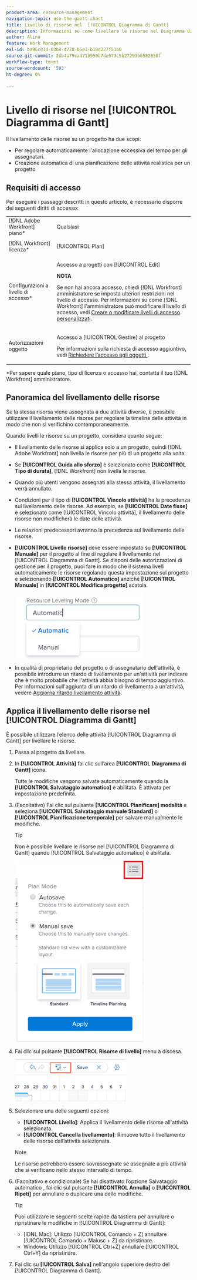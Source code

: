 ```yaml
---
product-area: resource-management
navigation-topic: use-the-gantt-chart
title: Livello di risorse nel  [!UICONTROL Diagramma di Gantt]
description: Informazioni su come livellare le risorse nel Diagramma di Gantt.
author: Alina
feature: Work Management
exl-id: ba96c01d-03b8-4728-b5e3-b10d227f51b0
source-git-commit: 2db4a79cad71b550b7de573c5b27293b6582858f
workflow-type: tm+mt
source-wordcount: '593'
ht-degree: 0%

---
```


# Livello di risorse nel [!UICONTROL Diagramma di Gantt]

Il livellamento delle risorse su un progetto ha due scopi:

* Per regolare automaticamente l&#39;allocazione eccessiva del tempo per gli assegnatari.
* Creazione automatica di una pianificazione delle attività realistica per un progetto

## Requisiti di accesso

Per eseguire i passaggi descritti in questo articolo, è necessario disporre dei seguenti diritti di accesso:

<table style="table-layout:auto"> 
 <col> 
 <col> 
 <tbody> 
  <tr> 
   <td role="rowheader">[!DNL Adobe Workfront] piano*</td> 
   <td> <p>Qualsiasi </p> </td> 
  </tr> 
  <tr> 
   <td role="rowheader">[!DNL Workfront] licenza*</td> 
   <td> <p>[!UICONTROL Plan] </p> </td> 
  </tr> 
  <tr> 
   <td role="rowheader">Configurazioni a livello di accesso*</td> 
   <td> <p>Accesso a progetti con [!UICONTROL Edit]</p> <p><b>NOTA</b>

Se non hai ancora accesso, chiedi [!DNL Workfront] amministratore se imposta ulteriori restrizioni nel livello di accesso. Per informazioni su come [!DNL Workfront] l&#39;amministratore può modificare il livello di accesso, vedi <a href="../../../administration-and-setup/add-users/configure-and-grant-access/create-modify-access-levels.md" class="MCXref xref">Creare o modificare livelli di accesso personalizzati</a>.</p> </td>
</tr> 
  <tr> 
   <td role="rowheader">Autorizzazioni oggetto</td> 
   <td> <p>Accesso a [!UICONTROL Gestire] al progetto</p> <p>Per informazioni sulla richiesta di accesso aggiuntivo, vedi <a href="../../../workfront-basics/grant-and-request-access-to-objects/request-access.md" class="MCXref xref">Richiedere l’accesso agli oggetti </a>.</p> </td> 
  </tr> 
 </tbody> 
</table>

&#42;Per sapere quale piano, tipo di licenza o accesso hai, contatta il tuo [!DNL Workfront] amministratore.

## Panoramica del livellamento delle risorse

Se la stessa risorsa viene assegnata a due attività diverse, è possibile utilizzare il livellamento delle risorse per regolare la timeline delle attività in modo che non si verifichino contemporaneamente.

Quando livelli le risorse su un progetto, considera quanto segue:

* Il livellamento delle risorse si applica solo a un progetto, quindi [!DNL Adobe Workfront] non livella le risorse per più di un progetto alla volta.
* Se **[!UICONTROL Guida allo sforzo]** è selezionato come **[!UICONTROL Tipo di durata]**, [!DNL Workfront] non livella le risorse.
* Quando più utenti vengono assegnati alla stessa attività, il livellamento verrà annullato.
* Condizioni per il tipo di **[!UICONTROL Vincolo attività]** ha la precedenza sul livellamento delle risorse. Ad esempio, se **[!UICONTROL Date fisse]** è selezionato come [!UICONTROL Vincolo attività], il livellamento delle risorse non modificherà le date delle attività.
* Le relazioni predecessori avranno la precedenza sul livellamento delle risorse.
* **[!UICONTROL Livello risorse]** deve essere impostato su **[!UICONTROL Manuale]** per il progetto al fine di regolare il livellamento nel [!UICONTROL Diagramma di Gantt]. Se disponi delle autorizzazioni di gestione per il progetto, puoi fare in modo che il sistema livelli automaticamente le risorse regolando questa impostazione sul progetto e selezionando **[!UICONTROL Automatico]** anziché **[!UICONTROL Manuale]** in **[!UICONTROL Modifica progetto]** scatola.

   ![](assets/resource-leveling-mode-350x177.png)

* In qualità di proprietario del progetto o di assegnatario dell&#39;attività, è possibile introdurre un ritardo di livellamento per un&#39;attività per indicare che è molto probabile che l&#39;attività abbia bisogno di tempo aggiuntivo. Per informazioni sull&#39;aggiunta di un ritardo di livellamento a un&#39;attività, vedere [Aggiorna ritardo livellamento attività](../../../manage-work/tasks/task-information/task-leveling-delay.md).

## Applica il livellamento delle risorse nel [!UICONTROL Diagramma di Gantt]

È possibile utilizzare l’elenco delle attività [!UICONTROL Diagramma di Gantt] per livellare le risorse.

1. Passa al progetto da livellare.
1. In **[!UICONTROL Attività]** fai clic sull’area **[!UICONTROL Diagramma di Gantt]** icona.

   Tutte le modifiche vengono salvate automaticamente quando la **[!UICONTROL Salvataggio automatico]** è abilitata. È attivata per impostazione predefinita.

1. (Facoltativo) Fai clic sul pulsante **[!UICONTROL Pianificare] modalità** e seleziona **[!UICONTROL Salvataggio manuale Standard]** o **[!UICONTROL Pianificazione temporale]** per salvare manualmente le modifiche.

   >[!TIP]
   >
   >Non è possibile livellare le risorse nel  [!UICONTROL Diagramma di Gantt] quando [!UICONTROL Salvataggio automatico] è abilitata.

   ![](assets/manual-standard-setting-enabled-quicksilver-task-list-350x493.png)

1. Fai clic sul pulsante **[!UICONTROL Risorse di livello]** menu a discesa.

   ![Level_resources.png](assets/level-resouces.png)

1. Selezionare una delle seguenti opzioni:

   * **[!UICONTROL Livello]**: Applica il livellamento delle risorse all&#39;attività selezionata.
   * **[!UICONTROL Cancella livellamento]**: Rimuove tutto il livellamento delle risorse dall’attività selezionata.

   >[!NOTE]
   >
   >Le risorse potrebbero essere sovrassegnate se assegnate a più attività che si verificano nello stesso intervallo di tempo.

1. (Facoltativo e condizionale) Se hai disattivato l’opzione Salvataggio automatico , fai clic sul pulsante **[!UICONTROL Annulla]** o &#x200B;**[!UICONTROL Ripeti]** per annullare o duplicare una delle modifiche.

   >[!TIP]
   >
   >Puoi utilizzare le seguenti scelte rapide da tastiera per annullare o ripristinare le modifiche in [!UICONTROL Diagramma di Gantt]:
   >
   >* [!DNL Mac]: Utilizzo [!UICONTROL Comando + Z] annullare [!UICONTROL Comando + Maiusc + Z] da ripristinare.
   >* Windows: Utilizzo [!UICONTROL Ctrl+Z] annullare [!UICONTROL Ctrl+Y] da ripristinare.



1. Fai clic su **[!UICONTROL Salva]** nell&#39;angolo superiore destro del [!UICONTROL Diagramma di Gantt].

<!--
<div data-mc-conditions="QuicksilverOrClassic.Draft mode">
<h2>Overview of Leveling Delay</h2>
<p data-mc-conditions="QuicksilverOrClassic.Draft mode">(NOTE: moved to its own article: /Content/Manage work/Tasks/Task information/task-leveling-delay.htm) </p>
<p>At times, there might be conflicts between task schedules on a project. You can level resources or address resource conflicts by rescheduling resources and tasks so that all tasks can be completed within a realistic schedule. </p>
<p>As the project manager, or the task assignee, you can also add a Leveling Delay on individual tasks to account for any resource or scheduling conflicts. In other words, a task might be scheduled with a delay to ensure that when Adobe Workfront levels the tasks a more realistic schedule overcomes resource conflicts.</p>
<p>To manually add a Leveling Delay to a task:</p>
<ol>
<li value="1">Navigate to a task for which you want to add a Leveling Delay.</li>
<li value="2"> <p data-mc-conditions="QuicksilverOrClassic.Quicksilver"> Click the <strong>More icon</strong> to the right of the task name, then click <strong>Edit</strong>. </p> <p> <img src="assets/qs-task-edit-icon-highlighted-350x154.png" style="width: 350;height: 154;" data-mc-conditions="QuicksilverOrClassic.Quicksilver"> </p> </li>
<li value="3">Click <strong>Settings</strong>.<br></li>
<li value="4">Specify the <strong>Leveling Delay</strong>, in hours.<br>This is the time that the resource will be delayed starting the task due to resource conflicts.</li>
<li value="5">Click <strong>Save Changes</strong>. </li>
</ol>
</div>
-->

